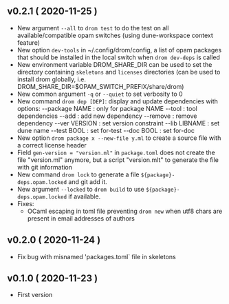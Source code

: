 
## v0.2.1 ( 2020-11-25 )

* New argument `--all` to `drom test` to do the test on all available/compatible
   opam switches (using dune-workspace context feature)
* New option `dev-tools` in ~/.config/drom/config, a list of opam packages
   that should be installed in the local switch when `drom dev-deps` is called
* New environment variable DROM_SHARE_DIR can be used to set the directory
   containing `skeletons` and `licenses` directories (can be used to install
   drom globally, i.e. DROM_SHARE_DIR=$OPAM_SWITCH_PREFIX/share/drom)
* New common argument `-q` or `--quiet` to set verbosity to 0
* New command `drom dep [DEP]`: display and update dependencies with options:
  --package NAME : only for package NAME
  --tool : tool dependencies
  --add : add new dependency
  --remove : remove dependency
  --ver VERSION : set version constraint
  --lib LIBNAME : set dune name
  --test BOOL : set for-test
  --doc BOOL : set for-doc
* New option `drom package x --new-file y.ml` to create a source file with
  a correct license header
* Field `gen-version = "version.ml"` in `package.toml` does not create the
   file "version.ml" anymore, but a script "version.mlt" to generate the
   file with git information
* New command `drom lock` to generate a file `${package}-deps.opam.locked`
  and git add it.
* New argument `--locked` to `drom build` to use `${package}-deps.opam.locked`
  if available.
* Fixes:
  * OCaml escaping in toml file preventing `drom new` when utf8 chars are
    present in email addresses of authors

## v0.2.0 ( 2020-11-24 )

* Fix bug with misnamed 'packages.toml` file in skeletons

## v0.1.0 ( 2020-11-23 )

* First version

